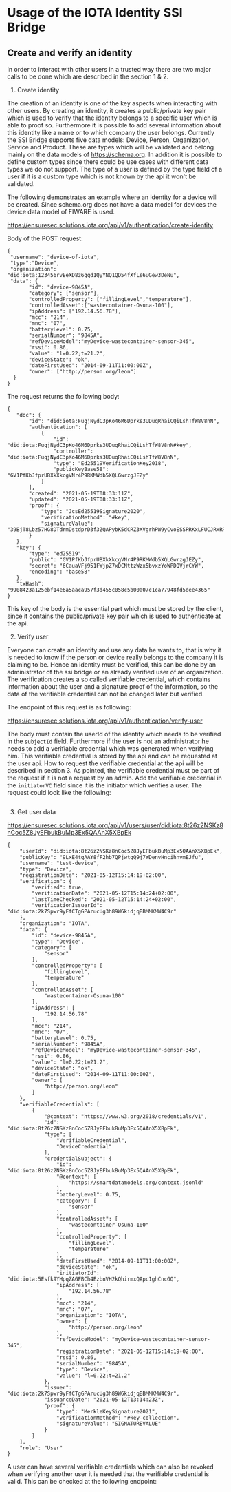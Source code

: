 # Usage of the IOTA Identity SSI Bridge

## Create and verify an identity

In order to interact with other users in a trusted way there are two major calls to be done which are described in the section 1 & 2.

1. Create identity

The creation of an identity is one of the key aspects when interacting with other users. By creating an identity, it creates a public/private key pair which is used to verify that the identity belongs to a specific user which is able to proof so. Furthermore it is possible to add several information about this identity like a name or to which company the user belongs. Currently the SSI Bridge supports five data models: Device, Person, Organization, Service and Product. These are types which will be validated and belong mainly on the data models of https://schema.org. In addition it is possible to define custom types since there could be use cases with different data types we do not support. The type of a user is defined by the type field of a user if it is a custom type which is not known by the api it won't be validated.

The following demonstrates an example where an identity for a device will be created. Since schema.org does not have a data model for devices the device data model of FIWARE is used.


https://ensuresec.solutions.iota.org/api/v1/authentication/create-identity

Body of the POST request:
```
{
 "username": "device-of-iota",
 "type":"Device",
 "organization": "did:iota:123456rvEeXD8z6qqd1QyYNQ1QD54fXfLs6uGew3DeNu",
 "data": {
       "id": "device-9845A",
       "category": ["sensor"],
       "controlledProperty": ["fillingLevel","temperature"],
       "controlledAsset":["wastecontainer-Osuna-100"],
       "ipAddress": ["192.14.56.78"],
       "mcc": "214",
       "mnc": "07",
       "batteryLevel": 0.75,
       "serialNumber": "9845A",
       "refDeviceModel":"myDevice-wastecontainer-sensor-345",
       "rssi": 0.86,
       "value": "l=0.22;t=21.2",
       "deviceState": "ok",
       "dateFirstUsed": "2014-09-11T11:00:00Z",
       "owner": ["http://person.org/leon"]
  }
}
```

The request returns the following body:

```
{
   "doc": {
       "id": "did:iota:FuqjNydC3pKo46M6Dprks3UDuqRhaiCQiLshTfW8V8nN",
       "authentication": [
           {
               "id": "did:iota:FuqjNydC3pKo46M6Dprks3UDuqRhaiCQiLshTfW8V8nN#key",
               "controller": "did:iota:FuqjNydC3pKo46M6Dprks3UDuqRhaiCQiLshTfW8V8nN",
               "type": "Ed25519VerificationKey2018",
               "publicKeyBase58": "GV1PfKbJfprUBXkXkcgVNr4P9RKMWdb5XQLGwrzgJEZy"
           }
       ],
       "created": "2021-05-19T08:33:11Z",
       "updated": "2021-05-19T08:33:11Z",
       "proof": {
           "type": "JcsEd25519Signature2020",
           "verificationMethod": "#key",
           "signatureValue": "39BjT8Lbz57HG8DTdrmDstdprD3f3ZQAPybK5dCRZ3XVgrhPW9yCvoESSPRKxLFUCJRxRR6Dr6ZQZRcVTbi3Mpcc"
       }
   },
   "key": {
       "type": "ed25519",
       "public": "GV1PfKbJfprUBXkXkcgVNr4P9RKMWdb5XQLGwrzgJEZy",
       "secret": "6CauaVFj951FWjpZ7xDCNttzWzx5bvxzYoWPDQVjrCYW",
       "encoding": "base58"
   },
   "txHash": "9908423a125ebf14e6a5aaca957f3d455c058c5b00a07c1ca77948fd5dee4365"
}
```

This key of the body is the essential part which must be stored by the client, since it contains the public/private key pair which is used to authenticate at the api.

2. Verify user

Everyone can create an identity and use any data he wants to, that is why it is needed to know if the person or device really belongs to the company it is claiming to be. Hence an identity must be verified, this can be done by an administrator of the ssi bridge or an already verified user of an organization. The verification creates a so called verifiable credential, which contains information about the user and a signature proof of the information, so the data of the verifiable credential can not be changed later but verified.

The endpoint of this request is as following:

https://ensuresec.solutions.iota.org/api/v1/authentication/verify-user

The body must contain the userId of the identity which needs to be verified in the `subjectId` field. Furthermore if the user is not an administrator he needs to add a verifiable credential which was generated when verifying him. This verifiable credential is stored by the api and can be requested at the user api. How to request the verifiable credential at the api will be described in section 3. As pointed, the verifiable credential must be part of the request if it is not a request by an admin. Add the verifiable credential in the `initiatorVC` field since it is the initiator which verifies a user. The request could look like the following:

```

```




3. Get user data



https://ensuresec.solutions.iota.org/api/v1/users/user/did:iota:8t26z2NSKz8nCoc5Z8JyEFbukBuMp3Ex5QAAnX5XBpEk

```
{
    "userId": "did:iota:8t26z2NSKz8nCoc5Z8JyEFbukBuMp3Ex5QAAnX5XBpEk",
    "publicKey": "9LxE4tqAAY8fF2hb7QPjwtqQ9j7WDenvHncihnvmEJfu",
    "username": "test-device",
    "type": "Device",
    "registrationDate": "2021-05-12T15:14:19+02:00",
    "verification": {
        "verified": true,
        "verificationDate": "2021-05-12T15:14:24+02:00",
        "lastTimeChecked": "2021-05-12T15:14:24+02:00",
        "verificationIssuerId": "did:iota:2k7Spwr9yFfCTgGPArucUg3h89W6kidjqBBMMKMW4C9r"
    },
    "organization": "IOTA",
    "data": {
        "id": "device-9845A",
        "type": "Device",
        "category": [
            "sensor"
        ],
        "controlledProperty": [
            "fillingLevel",
            "temperature"
        ],
        "controlledAsset": [
            "wastecontainer-Osuna-100"
        ],
        "ipAddress": [
            "192.14.56.78"
        ],
        "mcc": "214",
        "mnc": "07",
        "batteryLevel": 0.75,
        "serialNumber": "9845A",
        "refDeviceModel": "myDevice-wastecontainer-sensor-345",
        "rssi": 0.86,
        "value": "l=0.22;t=21.2",
        "deviceState": "ok",
        "dateFirstUsed": "2014-09-11T11:00:00Z",
        "owner": [
            "http://person.org/leon"
        ]
    },
    "verifiableCredentials": [
        {
            "@context": "https://www.w3.org/2018/credentials/v1",
            "id": "did:iota:8t26z2NSKz8nCoc5Z8JyEFbukBuMp3Ex5QAAnX5XBpEk",
            "type": [
                "VerifiableCredential",
                "DeviceCredential"
            ],
            "credentialSubject": {
                "id": "did:iota:8t26z2NSKz8nCoc5Z8JyEFbukBuMp3Ex5QAAnX5XBpEk",
                "@context": [
                    "https://smartdatamodels.org/context.jsonld"
                ],
                "batteryLevel": 0.75,
                "category": [
                    "sensor"
                ],
                "controlledAsset": [
                    "wastecontainer-Osuna-100"
                ],
                "controlledProperty": [
                    "fillingLevel",
                    "temperature"
                ],
                "dateFirstUsed": "2014-09-11T11:00:00Z",
                "deviceState": "ok",
                "initiatorId": "did:iota:5Esfk9YHpqZAGFBCh4EzbnVH2kQhirmxQApc1ghCncGQ",
                "ipAddress": [
                    "192.14.56.78"
                ],
                "mcc": "214",
                "mnc": "07",
                "organization": "IOTA",
                "owner": [
                    "http://person.org/leon"
                ],
                "refDeviceModel": "myDevice-wastecontainer-sensor-345",
                "registrationDate": "2021-05-12T15:14:19+02:00",
                "rssi": 0.86,
                "serialNumber": "9845A",
                "type": "Device",
                "value": "l=0.22;t=21.2"
            },
            "issuer": "did:iota:2k7Spwr9yFfCTgGPArucUg3h89W6kidjqBBMMKMW4C9r",
            "issuanceDate": "2021-05-12T13:14:23Z",
            "proof": {
                "type": "MerkleKeySignature2021",
                "verificationMethod": "#key-collection",
                "signatureValue": "SIGNATUREVALUE"
            }
        }
    ],
    "role": "User"
}
```

A user can have several verifiable credentials which can also be revoked when verifying another user it is needed that the verifiable credential is valid. This can be checked at the following endpoint: